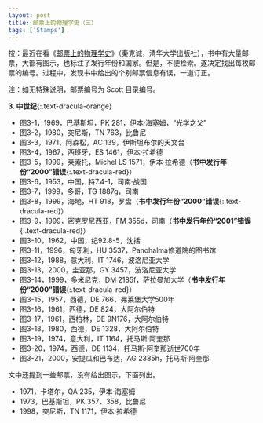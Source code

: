 ```yaml
---
layout: post
title: 邮票上的物理学史（三）
tags: ['Stamps']
---
```


按：最近在看《[邮票上的物理学史](https://book.douban.com/subject/1391033/)》（秦克诚，清华大学出版社），书中有大量邮票，大都有图示，也标注了发行年份和国家。但是，不便检索。遂决定找出每枚邮票的编号。过程中，发现书中给出的个别邮票信息有误，一道订正。

注：如无特殊说明，邮票编号为 Scott 目录编号。

**3. 中世纪**{:.text-dracula-orange}

- 图3-1，1969，巴基斯坦，PK 281，伊本·海塞姆，“光学之父”
- 图3-2，1980，突尼斯，TN 763，比鲁尼
- 图3-3，1971，阿森松，AC 139，伊斯坦布尔的天文台
- 图3-4，1967，西班牙，ES 1461，伊本·拉希德
- 图3-5，1999，莱索托，Michel LS 1571，伊本·拉希德（**书中发行年份“2000”错误**{:.text-dracula-red}）
- 图3-6，1953，中国，特7.4-1，司南·战国
- 图3-7，1999，多哥，TG 1887g，司南
- 图3-8，1999，海地，HT 918，罗盘（**书中发行年份“2000”错误**{:.text-dracula-red}）
- 图3-9，1999，密克罗尼西亚，FM 355d，司南（**书中发行年份“2001”错误**{:.text-dracula-red}）
- 图3-10，1962，中国，纪92.8-5，沈括
- 图3-11，1996，匈牙利，HU 3537，Panohalma修道院的图书馆
- 图3-12，1988，意大利，IT 1746，波洛尼亚大学
- 图3-13，2000，圭亚那，GY 3457，波洛尼亚大学
- 图3-14，1999，多米尼克，DM 2185f，萨拉曼加大学（**书中发行年份“2000”错误**{:.text-dracula-red}）
- 图3-15，1957，西德，DE 766，弗莱堡大学500年
- 图3-16，1961，西德，DE 824，大阿尔伯特
- 图3-17，1961，西柏林，DE 9N176，大阿尔伯特
- 图3-18，1980，西德，DE 1328，大阿尔伯特
- 图3-19，1974，意大利，IT 1164，托马斯·阿奎那
- 图3-20，1974，西德，DE 1134，托马斯·阿奎那逝世700年
- 图3-21，2000，安提瓜和巴布达，AG 2385h，托马斯·阿奎那

文中还提到一些邮票，没有给出图示，下面列出。

- 1971，卡塔尔，QA 235，伊本·海塞姆
- 1973，巴基斯坦，PK 357、358，比鲁尼
- 1998，突尼斯，TN 1171，伊本·拉希德
